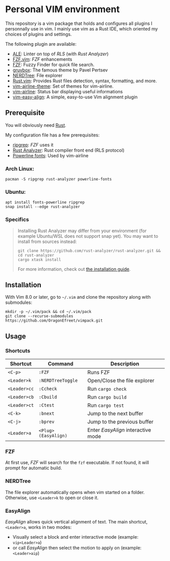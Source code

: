 # Personal VIM environment

This repository is a vim package that holds and configures all plugins
I personnally use in vim.
I mainly use vim as a Rust IDE, which oriented my choices of plugins and
settings.

The following plugin are available:

- [ALE](https://github.com/dense-analysis/ale): Linter on top of _RLS_ (with _Rust Analyzer_)
- [FZF.vim](https://github.com/junegunn/fzf.vim): _FZF_ enhancements
- [FZF](https://github.com/junegunn/fzf): Fuzzy Finder for quick file search.
- [gruvbox](https://github.com/morhetz/gruvbox): The famous theme by Pavel Pertsev
- [NERDTree](https://github.com/preservim/nerdtree): File explorer
- [Rust.vim](https://github.com/rust-lang/rust.vim): Provides Rust files detection, syntax, formatting, and more.
- [vim-airline-theme](https://github.com/vim-airline/vim-airline-themes): Set of themes for vim-airline.
- [vim-airline](https://github.com/vim-airline/vim-airline): Status bar displaying useful informations
- [vim-easy-align](https://github.com/junegunn/vim-easy-align): A simple, easy-to-use Vim alignment plugin

## Prerequisite

You will obviously need [Rust](https://www.rust-lang.org/tools/install).

My configuration file has a few prerequisites:

- [ripgrep](https://github.com/BurntSushi/ripgrep): _FZF_ uses it
- [Rust Analyzer](https://github.com/rust-analyzer/rust-analyzer): Rust
  compiler front end (RLS protocol)
- [Powerline fonts](https://github.com/powerline/fonts): Used by vim-airline


### Arch Linux:
```
pacman -S ripgrep rust-analyzer powerline-fonts
```
### Ubuntu:
```
apt install fonts-powerline ripgrep
snap install --edge rust-analyzer
```

### Specifics

> Installing Rust Analyzer may differ from your environment (for example Ubuntu/WSL does not support snap yet).
> You may want to install from sources instead:
> ```
> git clone https://github.com/rust-analyzer/rust-analyzer.git && cd rust-analyzer
> cargo xtask install
> ```
> For more information, check out [the installation guide](https://rust-analyzer.github.io/manual.html#installation).

## Installation

With Vim 8.0 or later, go to `~/.vim` and clone the repository along with
submodules:

```
mkdir -p ~/.vim/pack && cd ~/.vim/pack
git clone --recurse-submodules https://github.com/OragonEfreet/vimpack.git
```

## Usage


### Shortcuts

| Shortcut        | Command             | Description                        |
| --------------- | ------------------- | ---------------------------------- |
| `<C-p>`         | `:FZF`              | Runs FZF                           |
| `<Leader>k`     | `:NERDTreeToggle`   | Open/Close the file explorer       |
| `<Leader>cc`    | `:Ccheck`           | Run `cargo check`                  |
| `<Leader>cb`    | `:Cbuild`           | Run `cargo build`                  |
| `<Leader>ct`    | `:Ctest`            | Run `cargo test`                   |
| `<C-k>`         | `:bnext`            | Jump to the next buffer            |
| `<C-j>`         | `:bprev`            | Jump to the previous buffer        |
| `<Leader>a`     | `<Plug>(EasyAlign)` | Enter _EasyAlign_ interactive mode |

### FZF

At first use, _FZF_ will search for the `fzf` executable.
If not found, it will prompt for automatic build.

### NERDTree

The file explorer automatically opens when vim started on a folder.
Otherwise, use `<Leader>k` to open or close it.

### EasyAlign

_EasyAlign_ allows quick vertical alignment of text.
The main shortcut, `<Leader>a`, works in two modes:
- Visually select a block and enter interactive mode (example: `vip<Leader>a`)
- or call _EasyAlign_ then select the motion to apply on (example:
  `<Leader>aip`) 
